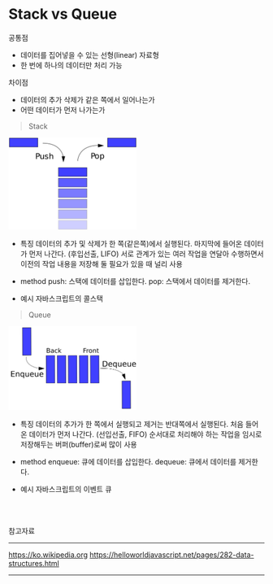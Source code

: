 # Stack vs Queue
공통점
- 데이터를 집어넣을 수 있는 선형(linear) 자료형
- 한 번에 하나의 데이터만 처리 가능

차이점 
- 데이터의 추가 삭제가 같은 쪽에서 일어나는가
- 어떤 데이터가 먼저 나가는가 

> Stack

<img src="./img/stack.png" width="50%" height="50%">

- 특징 
데이터의 추가 및 삭제가 한 쪽(같은쪽)에서 실행된다.
마지막에 들어온 데이터가 먼저 나간다. (후입선출, LIFO)
서로 관계가 있는 여러 작업을 연달아 수행하면서 이전의 작업 내용을 저장해 둘 필요가 있을 때 널리 사용


- method
push: 스택에 데이터를 삽입한다.
pop: 스택에서 데이터를 제거한다.


- 예시
자바스크립트의 콜스택


> Queue

<img src="./img/queue.png" width="50%" height="50%">

- 특징
데이터의 추가가 한 쪽에서 실행되고 제거는 반대쪽에서 실행된다.
처음 들어온 데이터가 먼저 나간다. (선입선출, FIFO)
순서대로 처리해야 하는 작업을 임시로 저장해두는 버퍼(buffer)로써 많이 사용


- method
enqueue: 큐에 데이터를 삽입한다.
dequeue: 큐에서 데이터를 제거한다.


- 예시
자바스크립트의 이벤트 큐


<br>
<br>

참고자료
* * *
https://ko.wikipedia.org
https://helloworldjavascript.net/pages/282-data-structures.html
* * *